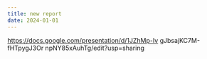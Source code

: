 ```yaml
---
title: new report
date: 2024-01-01
---
```

https://docs.google.com/presentation/d/1JZhMp-Iv gJbsajKC7M-fHTpygJ3Or npNY85xAuhTg/edit?usp=sharing